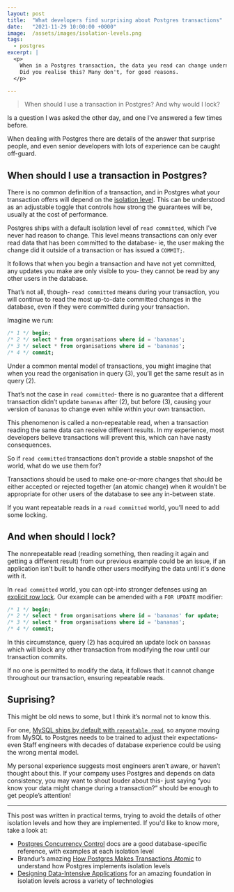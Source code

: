 ```yaml
---
layout: post
title:  "What developers find surprising about Postgres transactions"
date:   "2021-11-29 10:00:00 +0000"
image:  /assets/images/isolation-levels.png
tags:
  - postgres
excerpt: |
  <p>
    When in a Postgres transaction, the data you read can change underneath you.
    Did you realise this? Many don't, for good reasons.
  </p>

---
```


> When should I use a transaction in Postgres? And why would I lock?

Is a question I was asked the other day, and one I’ve answered a few times
before.

When dealing with Postgres there are details of the answer that surprise people,
and even senior developers with lots of experience can be caught off-guard.

## When should I use a transaction in Postgres?

There is no common definition of a transaction, and in Postgres what your
transaction offers will depend on the [isolation
level](https://www.postgresql.org/docs/current/transaction-iso.html). This can
be understood as an adjustable toggle that controls how strong the guarantees
will be, usually at the cost of performance.

Postgres ships with a default isolation level of `read committed`, which I’ve
never had reason to change. This level means transactions can only ever read
data that has been committed to the database- ie, the user making the change did
it outside of a transaction or has issued a `COMMIT;`.

It follows that when you begin a transaction and have not yet committed, any
updates you make are only visible to you- they cannot be read by any other users
in the database.

That’s not all, though- `read committed` means during your transaction, you will
continue to read the most up-to-date committed changes in the database, even if
they were committed during your transaction.

Imagine we run:

```sql
/* 1 */ begin;
/* 2 */ select * from organisations where id = 'bananas';
/* 3 */ select * from organisations where id = 'bananas';
/* 4 */ commit;
```

Under a common mental model of transactions, you might imagine that when you
read the organisation in query (3), you’ll get the same result as in query (2).

That’s not the case in `read committed`- there is no guarantee that a different
transaction didn’t update `bananas` after (2), but before (3), causing your
version of `bananas` to change even while within your own transaction.

This phenomenon is called a non-repeatable read, when a transaction reading the
same data can receive different results. In my experience, most developers
believe transactions will prevent this, which can have nasty consequences.

So if `read committed` transactions don’t provide a stable snapshot of the
world, what do we use them for?

Transactions should be used to make one-or-more changes that should be either
accepted or rejected together (an atomic change) when it wouldn’t be appropriate
for other users of the database to see any in-between state.

If you want repeatable reads in a `read committed` world, you’ll need to add
some locking.

## And when should I lock?

The nonrepeatable read (reading something, then reading it again and getting a
different result) from our previous example could be an issue, if an application
isn't built to handle other users modifying the data until it's done with it.

[postgres/explicit-locking]: https://www.postgresql.org/docs/current/explicit-locking.html#LOCKING-ROWS

In `read committed` world, you can opt-into stronger defenses using an [explicit
row lock][postgres/explicit-locking]. Our example can be amended with a `FOR
UPDATE` modifier:

```sql
/* 1 */ begin;
/* 2 */ select * from organisations where id = 'bananas' for update;
/* 3 */ select * from organisations where id = 'bananas';
/* 4 */ commit;
```

In this circumstance, query (2) has acquired an update lock on `bananas` which
will block any other transaction from modifying the row until our transaction
commits.

If no one is permitted to modify the data, it follows that it cannot change
throughout our transaction, ensuring repeatable reads.

## Suprising?

This might be old news to some, but I think it’s normal not to know this.

[mysql/default]: https://dev.mysql.com/doc/refman/8.0/en/innodb-transaction-isolation-levels.html#isolevel_repeatable-read

For one, [MySQL ships by default with `repeatable read`][mysql/default],
so anyone moving from MySQL to Postgres needs to be trained to adjust their
expectations- even Staff engineers with decades of database experience could be
using the wrong mental model.

My personal experience suggests most engineers aren’t aware, or haven’t thought
about this. If your company uses Postgres and depends on data consistency, you
may want to shout louder about this- just saying “you know your data might
change during a transaction?” should be enough to get people’s attention!

----------

This post was written in practical terms, trying to avoid the details of other
isolation levels and how they are implemented. If you'd like to know more, take
a look at:

- [Postgres Concurrency Control](https://www.postgresql.org/docs/current/transaction-iso.html) docs are a good database-specific reference, with examples at each isolation level
- Brandur’s amazing [How Postgres Makes Transactions Atomic](https://brandur.org/postgres-atomicity) to understand how Postgres implements isolation levels
- [Designing Data-Intensive Applications](https://www.oreilly.com/library/view/designing-data-intensive-applications/9781491903063/) for an amazing foundation in isolation levels across a variety of technologies
